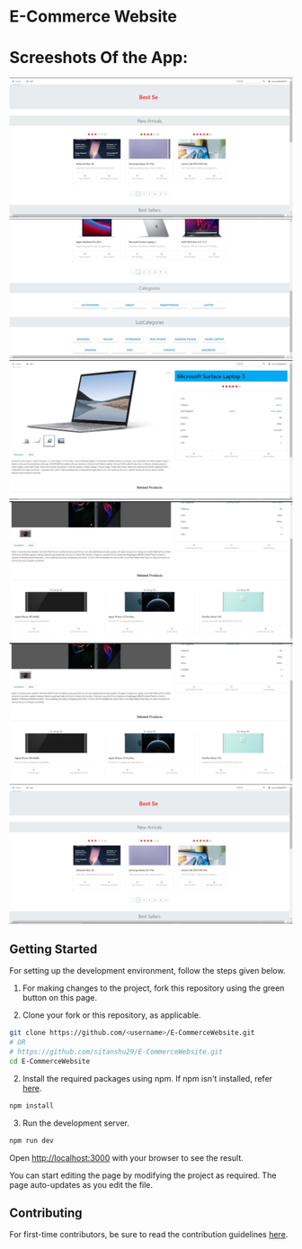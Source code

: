 # E-Commerce Website



  
# Screeshots Of the App:   
  
![Homepage](https://github.com/sitanshu29/E-CommerceWebsite/blob/main/screenshots/1.jpg?raw=true)
![Catergorization](https://github.com/sitanshu29/E-CommerceWebsite/blob/main/screenshots/2.jpg?raw=true)
![Product Page](https://github.com/sitanshu29/E-CommerceWebsite/blob/main/screenshots/3.jpg?raw=true)
![Related Products](https://github.com/sitanshu29/E-CommerceWebsite/blob/main/screenshots/4.jpg?raw=true)
![Cart](https://github.com/sitanshu29/E-CommerceWebsite/blob/main/screenshots/4.jpg?raw=true)
![Checkout Page](https://github.com/sitanshu29/E-CommerceWebsite/blob/main/screenshots/1.jpg?raw=true)


## Getting Started

For setting up the development environment, follow the steps given below.

1. For making changes to the project, fork this repository using the green button on this page.

2. Clone your fork or this repository, as applicable.

```bash
git clone https://github.com/<username>/E-CommerceWebsite.git
# OR
# https://github.com/sitanshu29/E-CommerceWebsite.git
cd E-CommerceWebsite
```

2. Install the required packages using npm. If npm isn't installed, refer [here](https://www.npmjs.com/get-npm).

```bash
npm install
```

3. Run the development server.

```bash
npm run dev
```

Open [http://localhost:3000](http://localhost:3000) with your browser to see the result.

You can start editing the page by modifying the project as required. The page auto-updates as you edit the file.

## Contributing

For first-time contributors, be sure to read the contribution guidelines [here](CONTRIBUTING.md).
